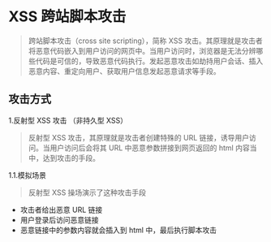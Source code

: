 # XSS 跨站脚本攻击

> 跨站脚本攻击（cross site scripting），简称 XSS 攻击。其原理就是攻击者将恶意代码嵌入到用户访问的网页中。当用户访问时，浏览器是无法分辨哪些代码是可信的，导致恶意代码执行。发起恶意攻击如劫持用户会话、插入恶意内容、重定向用户、获取用户信息发起恶意请求等手段。

## 攻击方式

1.反射型 XSS 攻击 （非持久型 XSS）

> 反射型 XSS 攻击，其原理就是攻击者创建特殊的 URL 链接，诱导用户访问。当用户访问后会将其 URL 中恶意参数拼接到网页返回的 html 内容当中，达到攻击的手段。

1.1.模拟场景

> 反射型 XSS 操场演示了这种攻击手段

- 攻击者给出恶意 URL 链接
- 用户登录后访问恶意链接
- 恶意链接中的参数内容就会插入到 html 中，最后执行脚本攻击
